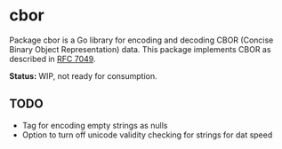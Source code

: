 # cbor

Package cbor is a Go library for encoding and decoding CBOR (Concise Binary Object Representation) data. This
package implements CBOR as described in [RFC 7049](http://tools.ietf.org/html/rfc7049).

**Status:** WIP, not ready for consumption.

## TODO

* Tag for encoding empty strings as nulls
* Option to turn off unicode validity checking for strings for dat speed
